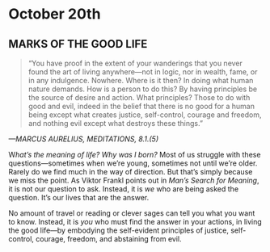 # October 20th
## MARKS OF THE GOOD LIFE

> “You have proof in the extent of your wanderings that you never found the art of living anywhere—not in logic, nor in wealth, fame, or in any indulgence. Nowhere. Where is it then? In doing what human nature demands. How is a person to do this? By having principles be the source of desire and action. What principles? Those to do with good and evil, indeed in the belief that there is no good for a human being except what creates justice, self-control, courage and freedom, and nothing evil except what destroys these things.”

*—MARCUS AURELIUS, MEDITATIONS, 8.1.(5)*

W*hat’s the meaning of life? Why was I born?* Most of us struggle with these questions—sometimes when we’re young, sometimes not until we’re older. Rarely do we find much in the way of direction. But that’s simply because we miss the point. As Viktor Frankl points out in *Man’s Search for Meaning*, it is not our question to ask. Instead, it is *we* who are being asked the question. It’s our lives that are the answer.

No amount of travel or reading or clever sages can tell you what you want to know. Instead, it is *you* who must find the answer in your actions, in living the good life—by embodying the self-evident principles of justice, self-control, courage, freedom, and abstaining from evil.

